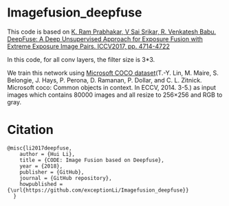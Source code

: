 # Imagefusion_deepfuse

This code is based on [K. Ram Prabhakar, V Sai Srikar, R. Venkatesh Babu. DeepFuse: A Deep Unsupervised Approach for Exposure Fusion with Extreme
Exposure Image Pairs. ICCV2017, pp. 4714-4722](http://openaccess.thecvf.com/content_iccv_2017/html/Prabhakar_DeepFuse_A_Deep_ICCV_2017_paper.html)

In this code, for all conv layers, the filter size is 3\*3.

We train this network using [Microsoft COCO dataset](http://msvocds.blob.core.windows.net/coco2014/train2014.zip)(T.-Y. Lin, M. Maire, S. Belongie, J. Hays, P. Perona, D. Ramanan, P. Dollar, and C. L. Zitnick. Microsoft coco: Common objects in context. In ECCV, 2014. 3-5.) as input images which contains 80000 images and all resize to 256×256 and RGB to gray.

# Citation
```
@misc{li2017deepfuse,
    author = {Hui Li},
    title = {CODE: Image Fusion based on Deepfuse},
    year = {2018},
    publisher = {GitHub},
    journal = {GitHub repository},
    howpublished = {\url{https://github.com/exceptionLi/Imagefusion_deepfuse}}
  }
```
